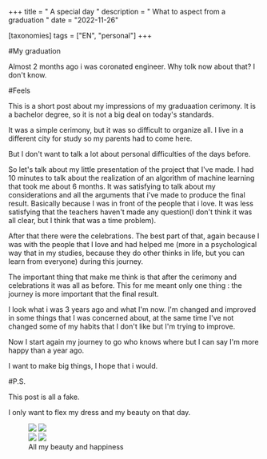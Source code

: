 +++
title = " A special day "
description = " What to aspect from a graduation "
date = "2022-11-26"

[taxonomies]
tags = ["EN", "personal"]
+++

#My graduation

Almost 2 months ago i was coronated engineer. Why tolk now about that?
I don't know.

#Feels

This is a short post about my impressions of my graduaation cerimony.
It is a bachelor degree, so it is not a big deal on today's standards.

It was a simple cerimony, but it was so difficult to organize all.
I live in a different city for study so my parents had to come here.

But I don't want to talk a lot about personal difficulties of the days before.

So let's talk about my little presentation of the project that I've made.
I had 10 minutes to talk about the realization of an algorithm of machine learning that took me
about 6 months. It was satisfying to talk about my considerations and all the arguments that i've
made to produce the final result.
Basically because I was in front of the people that i love.
It was less satisfying that the teachers haven't made any question(I don't think it was all clear,
but I think that was a time problem).

After that there were the celebrations. The best part of that, again because I was with the people
that I love and had helped me (more in a psychological way that in my studies, because they do
other thinks in life, but you can learn from everyone) during this journey.

The important thing that make me think is that after the cerimony and celebrations it was all as
before. This for me meant only one thing : the journey is more important that the final result.

I look what i was 3 years ago and what I'm now. I'm changed and improved in some things that I was concerned about, at the same time I've not changed some of my habits that I don't like but I'm trying to improve.

Now I start again my journey to go who knows where but I can say I'm more happy than a year ago.

I want to make big things, I hope that i would.

#P.S.

This post is all a fake.

I only want to flex my dress and my beauty on that day.
<div class = "row">
    <figure>
        <div class="column">
            <img src="/imgs/deg.png">
            <img src="/imgs/deg1.png">
        </div>
        <div class="column">
            <img src="/imgs/deg2.png">
            <img src="/imgs/deg3.png">
        </div>
        <figcaption> All my beauty and happiness </figcaption>
    </figure>
</div>
